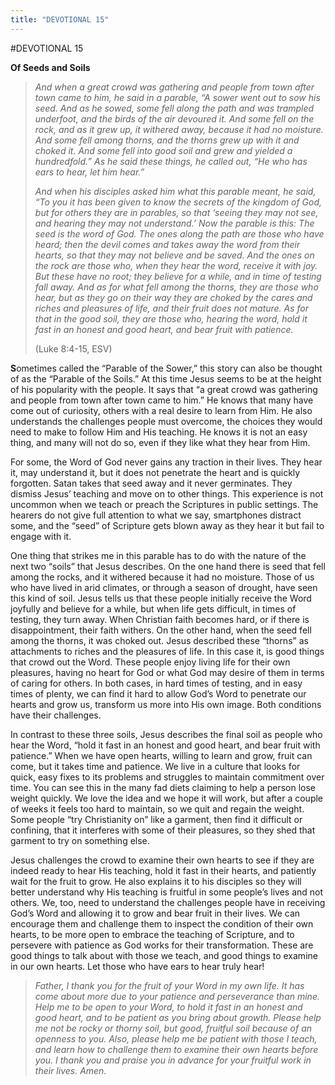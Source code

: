 ```yaml
---
title: "DEVOTIONAL 15"
---
```

#DEVOTIONAL 15

**Of Seeds and Soils**

> *And when a great crowd was gathering and people from town after town
> came to him, he said in a parable, “A sower went out to sow his seed.
> And as he sowed, some fell along the path and was trampled underfoot,
> and the birds of the air devoured it. And some fell on the rock, and
> as it grew up, it withered away, because it had no moisture. And some
> fell among thorns, and the thorns grew up with it and choked it. And
> some fell into good soil and grew and yielded a hundredfold.” As he
> said these things, he called out, “He who has ears to hear, let him
> hear.”*
>
> *And when his disciples asked him what this parable meant, he said,
> “To you it has been given to know the secrets of the kingdom of God,
> but for others they are in parables, so that ‘seeing they may not see,
> and hearing they may not understand.’ Now the parable is this: The
> seed is the word of God. The ones along the path are those who have
> heard; then the devil comes and takes away the word from their hearts,
> so that they may not believe and be saved. And the ones on the rock
> are those who, when they hear the word, receive it with joy. But these
> have no root; they believe for a while, and in time of testing fall
> away. And as for what fell among the thorns, they are those who hear,
> but as they go on their way they are choked by the cares and riches
> and pleasures of life, and their fruit does not mature. As for that in
> the good soil, they are those who, hearing the word, hold it fast in
> an honest and good heart, and bear fruit with patience.*
>
> (Luke 8:4-15, ESV)

**S**ometimes called the “Parable of the Sower,” this story can also be
thought of as the “Parable of the Soils.” At this time Jesus seems to be
at the height of his popularity with the people. It says that “a great
crowd was gathering and people from town after town came to him.” He
knows that many have come out of curiosity, others with a real desire to
learn from Him. He also understands the challenges people must overcome,
the choices they would need to make to follow Him and His teaching. He
knows it is not an easy thing, and many will not do so, even if they
like what they hear from Him.

For some, the Word of God never gains any traction in their lives. They
hear it, may understand it, but it does not penetrate the heart and is
quickly forgotten. Satan takes that seed away and it never germinates.
They dismiss Jesus’ teaching and move on to other things. This
experience is not uncommon when we teach or preach the Scriptures in
public settings. The hearers do not give full attention to what we say,
smartphones distract some, and the “seed” of Scripture gets blown away
as they hear it but fail to engage with it.

One thing that strikes me in this parable has to do with the nature of
the next two “soils” that Jesus describes. On the one hand there is seed
that fell among the rocks, and it withered because it had no moisture.
Those of us who have lived in arid climates, or through a season of
drought, have seen this kind of soil. Jesus tells us that these people
initially receive the Word joyfully and believe for a while, but when
life gets difficult, in times of testing, they turn away. When Christian
faith becomes hard, or if there is disappointment, their faith withers.
On the other hand, when the seed fell among the thorns, it was choked
out. Jesus described these “thorns” as attachments to riches and the
pleasures of life. In this case it, is good things that crowd out the
Word. These people enjoy living life for their own pleasures, having no
heart for God or what God may desire of them in terms of caring for
others. In both cases, in hard times of testing, and in easy times of
plenty, we can find it hard to allow God’s Word to penetrate our hearts
and grow us, transform us more into His own image. Both conditions have
their challenges.

In contrast to these three soils, Jesus describes the final soil as
people who hear the Word, “hold it fast in an honest and good heart, and
bear fruit with patience.” When we have open hearts, willing to learn
and grow, fruit can come, but it takes time and patience. We live in a
culture that looks for quick, easy fixes to its problems and struggles
to maintain commitment over time. You can see this in the many fad diets
claiming to help a person lose weight quickly. We love the idea and we
hope it will work, but after a couple of weeks it feels too hard to
maintain, so we quit and regain the weight. Some people “try
Christianity on” like a garment, then find it difficult or confining,
that it interferes with some of their pleasures, so they shed that
garment to try on something else.

Jesus challenges the crowd to examine their own hearts to see if they
are indeed ready to hear His teaching, hold it fast in their hearts, and
patiently wait for the fruit to grow. He also explains it to his
disciples so they will better understand why His teaching is fruitful in
some people’s lives and not others. We, too, need to understand the
challenges people have in receiving God’s Word and allowing it to grow
and bear fruit in their lives. We can encourage them and challenge them
to inspect the condition of their own hearts, to be more open to embrace
the teaching of Scripture, and to persevere with patience as God works
for their transformation. These are good things to talk about with those
we teach, and good things to examine in our own hearts. Let those who
have ears to hear truly hear!

> *Father, I thank you for the fruit of your Word in my own life. It has
> come about more due to your patience and perseverance than mine. Help
> me to be open to your Word, to hold it fast in an honest and good
> heart, and to be patient as you bring about growth. Please help me not
> be rocky or thorny soil, but good, fruitful soil because of an
> openness to you. Also, please help me be patient with those I teach,
> and learn how to challenge them to examine their own hearts before
> you. I thank you and praise you in advance for your fruitful work in
> their lives. Amen.*
